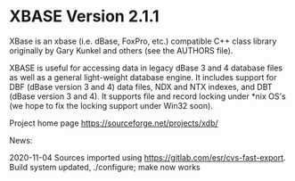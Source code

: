 # XBASE Version 2.1.1

XBase is an xbase (i.e. dBase, FoxPro, etc.) compatible C++ class library 
originally by Gary Kunkel and others (see the AUTHORS file).

XBASE is useful for accessing data in legacy dBase 3 and 4 database files as
well as a general light-weight database engine.  It includes support for
DBF (dBase version 3 and 4) data files, NDX and NTX indexes, and DBT 
(dBase version 3 and 4).  It supports file and record locking under *nix
OS's (we hope to fix the locking support under Win32 soon).


Project home page https://sourceforge.net/projects/xdb/

News:

2020-11-04 Sources imported using https://gitlab.com/esr/cvs-fast-export.
           Build system updated, ./configure; make now works
